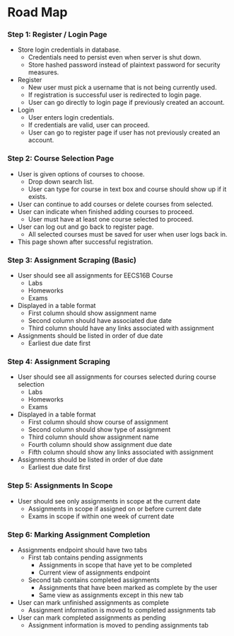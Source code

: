 # Road Map
### Step 1: Register / Login Page
- Store login credentials in database.
    - Credentials need to persist even when server is shut down.
    - Store hashed password instead of plaintext password for security measures.
- Register
    - New user must pick a username that is not being currently used.
    - If registration is successful user is redirected to login page.
    - User can go directly to login page if previously created an account.
- Login
    - User enters login credentials.
    - If credentials are valid, user can proceed.
    - User can go to register page if user has not previously created an account.
### Step 2: Course Selection Page
- User is given options of courses to choose.
    - Drop down search list.
    - User can type for course in text box and course should show up if it exists.
- User can continue to add courses or delete courses from selected.
- User can indicate when finished adding courses to proceed.
    - User must have at least one course selected to proceed.
- User can log out and go back to register page.
    - All selected courses must be saved for user when user logs back in.
- This page shown after successful registration.
### Step 3: Assignment Scraping (Basic)
- User should see all assignments for EECS16B Course
    - Labs
    - Homeworks
    - Exams
- Displayed in a table format
    - First column should show assignment name
    - Second column should have associated due date
    - Third column should have any links associated with assignment
- Assignments should be listed in order of due date
    - Earliest due date first
### Step 4: Assignment Scraping
- User should see all assignments for courses selected during course selection
    - Labs
    - Homeworks
    - Exams
- Displayed in a table format
    - First column should show course of assignment
    - Second column should show type of assignment
    - Third column should show assignment name
    - Fourth column should show assignment due date
    - Fifth column should show any links associated with assignment
- Assignments should be listed in order of due date
    - Earliest due date first
### Step 5: Assignments In Scope
- User should see only assignments in scope at the current date
    - Assignments in scope if assigned on or before current date
    - Exams in scope if within one week of current date
### Step 6: Marking Assignment Completion
- Assignments endpoint should have two tabs
    - First tab contains pending assignments
        - Assignments in scope that have yet to be completed
        - Current view of assignments endpoint
    - Second tab contains completed assignments
        - Assignments that have been marked as complete by the user
        - Same view as assignments except in this new tab
- User can mark unfinished assignments as complete
    - Assignment information is moved to completed assignments tab
- User can mark completed assignments as pending
    - Assignment information is moved to pending assignments tab
